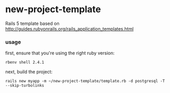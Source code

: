 # new-project-template
Rails 5 template based on http://guides.rubyonrails.org/rails_application_templates.html

### usage

first, ensure that you're using the right ruby version:

```
rbenv shell 2.4.1
```

next, build the project:

```
rails new myapp -m ~/new-project-template/template.rb -d postgresql -T --skip-turbolinks
```
